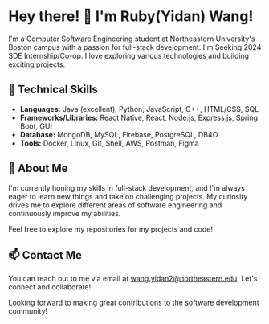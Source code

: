 # Hey there! 👋 I'm Ruby(Yidan) Wang!

I'm a Computer Software Engineering student at Northeastern University's Boston campus with a passion for full-stack development. I'm Seeking 2024 SDE Internship/Co-op. I love exploring various technologies and building exciting projects.

## 🚀 Technical Skills

- **Languages:** Java (excellent), Python, JavaScript, C++, HTML/CSS, SQL
- **Frameworks/Libraries:** React Native, React, Node.js, Express.js, Spring Boot, GUI
- **Database:** MongoDB, MySQL, Firebase, PostgreSQL, DB4O
- **Tools:** Docker, Linux, Git, Shell, AWS, Postman, Figma

## 🌱 About Me

I'm currently honing my skills in full-stack development, and I'm always eager to learn new things and take on challenging projects. My curiosity drives me to explore different areas of software engineering and continuously improve my abilities.

Feel free to explore my repositories for my projects and code!


## 📫 Contact Me

You can reach out to me via email at wang.yidan2@northeastern.edu. Let's connect and collaborate!

Looking forward to making great contributions to the software development community!


